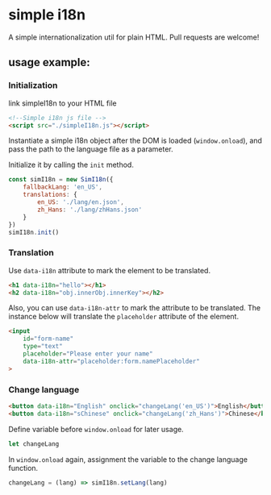 # simple i18n

A simple internationalization util for plain HTML.
Pull requests are welcome!

## usage example:
### Initialization
link simpleI18n to your HTML file
```html
<!--Simple i18n js file -->
<script src="./simpleI18n.js"></script>
```
Instantiate a simple i18n object after the DOM is loaded (``window.onload``),
and pass the path to the language file as a parameter.

Initialize it by calling the ``init`` method.
```js
const simI18n = new SimI18n({
    fallbackLang: 'en_US',
    translations: {
        en_US: './lang/en.json',
        zh_Hans: './lang/zhHans.json'
    }
})
simI18n.init()
```
### Translation
Use `data-i18n` attribute to mark the element to be translated.
```html
<h1 data-i18n="hello"></h1>
<h2 data-i18n="obj.innerObj.innerKey"></h2>
```
Also, you can use `data-i18n-attr` to mark the attribute to be translated.
The instance below will translate the `placeholder` attribute of the element.
```html
<input 
    id="form-name" 
    type="text" 
    placeholder="Please enter your name" 
    data-i18n-attr="placeholder:form.namePlaceholder"
>
```
### Change language
```html
<button data-i18n="English" onclick="changeLang('en_US')">English</button>
<button data-i18n="sChinese" onclick="changeLang('zh_Hans')">Chinese</button>
```
Define variable before ``window.onload`` for later usage.
```js
let changeLang
```
In ``window.onload`` again, assignment the variable to the change language function.
```js
changeLang = (lang) => simI18n.setLang(lang)
```